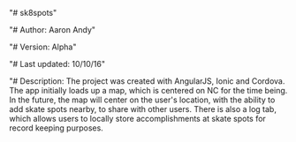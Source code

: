 "# sk8spots" 

"# Author: Aaron Andy"

"# Version: Alpha"

"# Last updated: 10/10/16"

"# Description: The project was created with AngularJS, Ionic and Cordova. The app initially loads up a map, which is centered on NC
   for the time being. In the future, the map will center on the user's location, with the ability to add skate spots nearby, to share 
   with other users. There is also a log tab, which allows users to locally store accomplishments at skate spots for record keeping purposes.

